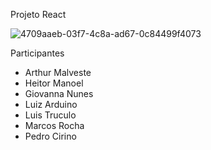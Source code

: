 Projeto React


![4709aaeb-03f7-4c8a-ad67-0c84499f4073](https://github.com/user-attachments/assets/2637a300-a62b-4989-a972-2460f9eea484)




Participantes

- Arthur Malveste
- Heitor Manoel
- Giovanna Nunes
- Luiz Arduino
- Luis Truculo
- Marcos Rocha
- Pedro Cirino
